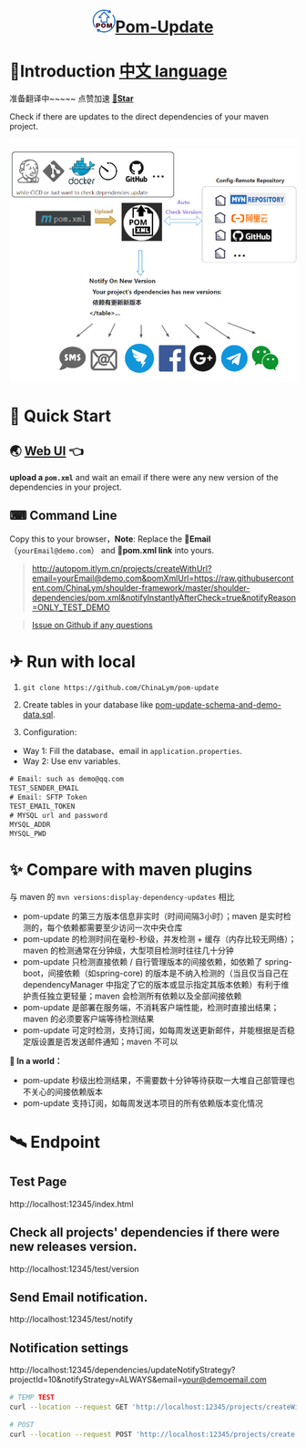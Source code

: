 <h1 align="center"><img src="doc/img/update.svg" height="40" width="40" /><a href="https://github.com/ChinaLym/pom-update" target="_blank">Pom-Update</a></h1>

# 📖Introduction [中文 language](README_zh.md)

准备翻译中~~~~~ 点赞加速 **[🌟Star](https://gitee.com/ChinaLym/pom-update/star)**


Check if there are updates to the direct dependencies of your maven project.

![workflow.png](doc/img/workflow.png)

# 🚀 Quick Start

## 🌏 [Web UI](http://autopom.itlym.cn/) 👈

**upload a `pom.xml`** and wait an email if there were any new version of the dependencies in your project.

## ⌨ Command Line

Copy this to your browser，**Note**: Replace the **📧Email**（`yourEmail@demo.com`） and **🔗pom.xml link** into yours.

> http://autopom.itlym.cn/projects/createWithUrl?email=yourEmail@demo.com&pomXmlUrl=https://raw.githubusercontent.com/ChinaLym/shoulder-framework/master/shoulder-dependencies/pom.xml&notifyInstantlyAfterCheck=true&notifyReason=ONLY_TEST_DEMO

> [Issue on Github if any questions](https://github.com/ChinaLym/pom-update/issues/new#留言自动激活邮箱还未打通，作者看到回)

# ✈ Run with local

1. `git clone https://github.com/ChinaLym/pom-update`

2. Create tables in your database like [pom-update-schema-and-demo-data.sql](pom-update-schema-and-demo-data.sql).

3. Configuration:
- Way 1: Fill the database、email in `application.properties`.
- Way 2: Use env variables.

```text
# Email: such as demo@qq.com
TEST_SENDER_EMAIL
# Email: SFTP Token
TEST_EMAIL_TOKEN
# MYSQL url and password
MYSQL_ADDR
MYSQL_PWD
```

# ✨ Compare with maven plugins
与 maven 的 `mvn versions:display-dependency-updates` 相比

- pom-update 的第三方版本信息非实时（时间间隔3小时）；maven 是实时检测的，每个依赖都需要至少访问一次中央仓库
- pom-update 的检测时间在毫秒-秒级，并发检测 + 缓存（内存比较无网络）；maven 的检测通常在分钟级，大型项目检测时往往几十分钟
- pom-update 只检测直接依赖 / 自行管理版本的间接依赖，如依赖了 spring-boot，间接依赖（如spring-core) 的版本是不纳入检测的（当且仅当自己在 dependencyManager 中指定了它的版本或显示指定其版本依赖）有利于维护责任独立更轻量；maven 会检测所有依赖以及全部间接依赖
- pom-update 是部署在服务端，不消耗客户端性能，检测时直接出结果；maven 的必须要客户端等待检测结果
- pom-update 可定时检测，支持订阅，如每周发送更新邮件，并能根据是否稳定版设置是否发送邮件通知；maven 不可以

**📒 In a world：**

- pom-update 秒级出检测结果，不需要数十分钟等待获取一大堆自己部管理也不关心的间接依赖版本
- pom-update 支持订阅，如每周发送本项目的所有依赖版本变化情况

# 🛰 Endpoint

## Test Page
http://localhost:12345/index.html

## Check all projects' dependencies if there were new releases version.
http://localhost:12345/test/version

## Send Email notification.
http://localhost:12345/test/notify

## Notification settings
http://localhost:12345/dependencies/updateNotifyStrategy?projectId=10&notifyStrategy=ALWAYS&email=your@demoemail.com

```bash
# TEMP TEST
curl --location --request GET 'http://localhost:12345/projects/createWithUrl?email=yourEmail@demo.com&pomXmlUrl=https://raw.githubusercontent.com/ChinaLym/shoulder-framework/master/shoulder-dependencies/pom.xml&notifyInstantlyAfterCheck=true&notifyReason=ONLY_TEST_DEMO' || echo '======= SKIP dependency check. ======='
```
```bash
# POST
curl --location --request POST 'http://localhost:12345/projects/create' --form 'email=yourEmail@demo.com' --form 'pomXml=@shoulder-dependencies/pom.xml' --form 'notifyInstantlyAfterCheck=true' --form 'notifyReason=CI-<a href="https://cicd.yourdomain.com/xxx/${DRONE_REPO_NAME}">${DRONE_REPO_NAME}::${DRONE_REPO_BRANCH}</a><br> with <a href="https://cicd.yourdomain.cn/gogs/${DRONE_REPO_NAME}/${DRONE_BUILD_NUMBER}">Drone Build-${DRONE_BUILD_NUMBER}</a><br>' || echo '======= SKIP dependency check. ======='
```
